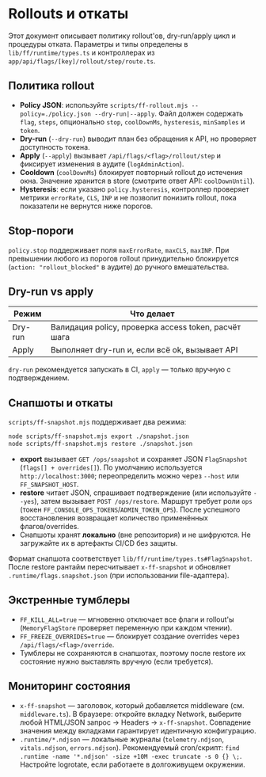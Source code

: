 # Rollouts и откаты

Этот документ описывает политику rollout'ов, dry-run/apply цикл и процедуры отката. Параметры и типы определены в `lib/ff/runtime/types.ts` и контроллерах из `app/api/flags/[key]/rollout/step/route.ts`.

## Политика rollout

- **Policy JSON**: используйте `scripts/ff-rollout.mjs --policy=./policy.json --dry-run|--apply`. Файл должен содержать `flag`, `steps`, опционально `stop`, `coolDownMs`, `hysteresis`, `minSamples` и `token`.
- **Dry-run** (`--dry-run`) выводит план без обращения к API, но проверяет доступность токена.
- **Apply** (`--apply`) вызывает `/api/flags/<flag>/rollout/step` и фиксирует изменения в аудите (`logAdminAction`).
- **Cooldown** (`coolDownMs`) блокирует повторный rollout до истечения окна. Значение хранится в store (смотрите ответ API: `coolDownUntil`).
- **Hysteresis**: если указано `policy.hysteresis`, контроллер проверяет метрики `errorRate`, `CLS`, `INP` и не позволит понизить rollout, пока показатели не вернутся ниже порогов.

## Stop-пороги

`policy.stop` поддерживает поля `maxErrorRate`, `maxCLS`, `maxINP`. При превышении любого из порогов rollout принудительно блокируется (`action: "rollout_blocked"` в аудите) до ручного вмешательства.

## Dry-run vs apply

| Режим     | Что делает                                         |
|-----------|----------------------------------------------------|
| Dry-run   | Валидация policy, проверка access token, расчёт шага |
| Apply     | Выполняет dry-run и, если всё ok, вызывает API      |

`dry-run` рекомендуется запускать в CI, `apply` — только вручную с подтверждением.

## Снапшоты и откаты

`scripts/ff-snapshot.mjs` поддерживает два режима:

```bash
node scripts/ff-snapshot.mjs export ./snapshot.json
node scripts/ff-snapshot.mjs restore ./snapshot.json
```

- **export** вызывает `GET /ops/snapshot` и сохраняет JSON `FlagSnapshot` (`flags[] + overrides[]`). По умолчанию используется `http://localhost:3000`; переопределить можно через `--host` или `FF_SNAPSHOT_HOST`.
- **restore** читает JSON, спрашивает подтверждение (или используйте `--yes`), затем вызывает `POST /ops/restore`. Маршрут требует роли `ops` (токен `FF_CONSOLE_OPS_TOKENS`/`ADMIN_TOKEN_OPS`). После успешного восстановления возвращает количество применённых флагов/overrides.
- Снапшоты хранят **локально** (вне репозитория) и не шифруются. Не загружайте их в артефакты CI/CD без защиты.

Формат снапшота соответствует `lib/ff/runtime/types.ts#FlagSnapshot`. После restore рантайм пересчитывает `x-ff-snapshot` и обновляет `.runtime/flags.snapshot.json` (при использовании file-адаптера).

## Экстренные тумблеры

- `FF_KILL_ALL=true` — мгновенно отключает все флаги и rollout'ы (`MemoryFlagStore` проверяет переменную при каждом чтении).
- `FF_FREEZE_OVERRIDES=true` — блокирует создание overrides через `/api/flags/<flag>/override`.
- Тумблеры не сохраняются в снапшотах, поэтому после restore их состояние нужно выставлять вручную (если требуется).

## Мониторинг состояния

- `x-ff-snapshot` — заголовок, который добавляется middleware (см. `middleware.ts`). В браузере: откройте вкладку Network, выберите любой HTML/JSON запрос → Headers → `x-ff-snapshot`. Совпадение значения между вкладками гарантирует идентичную конфигурацию.
- `.runtime/*.ndjson` — локальные журналы (`telemetry.ndjson`, `vitals.ndjson`, `errors.ndjson`). Рекомендуемый cron/скрипт: `find .runtime -name '*.ndjson' -size +10M -exec truncate -s 0 {} \;`. Настройте logrotate, если работаете в долгоживущем окружении.

